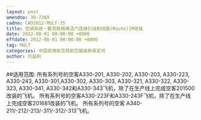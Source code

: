 ```yaml
---
layout: post
amendno: 39-7369
cadno: CAD2012-MULT-35
title: 空调系统－散货舱隔离活门连接引线和线路(Route)1M改装
date: 2012-08-01 00:00:00 +0800
effdate: 2012-08-01 00:00:00 +0800
tag: MULT
categories: 中国民用航空局航空器适航审定司
author: 刘延利
---
```


##适用范围:
所有系列号的空客A330-201, A330-202, A330-203, A330-223, A330-243, A330-301,A330-302, A330-303, A330-321, A330-322, A330-323, A330-341, A330-342和A330-343飞机，除了在生产线上完成空客201500改装的飞机。
所有系列号的空客A330-223F和A330-243F飞机，除了在生产线上完成空客201681改装的飞机。
所有系列号的空客 A340-211/-212/-213/-311/-312/-313飞机。

